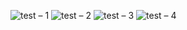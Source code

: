 ![test – 1](https://user-images.githubusercontent.com/25367933/128399778-7b3b553c-a667-47a3-9bfa-807005d51ebd.png)
![test – 2](https://user-images.githubusercontent.com/25367933/128403908-d25c01ee-d1a1-4591-a6c1-57122d381e22.png)
![test – 3](https://user-images.githubusercontent.com/25367933/128403913-fddaf049-3b7b-401b-8051-274118f1e43d.png)
![test – 4](https://user-images.githubusercontent.com/25367933/128403914-0b649967-e8a2-4650-8ab5-e12c93eb4b21.png)

